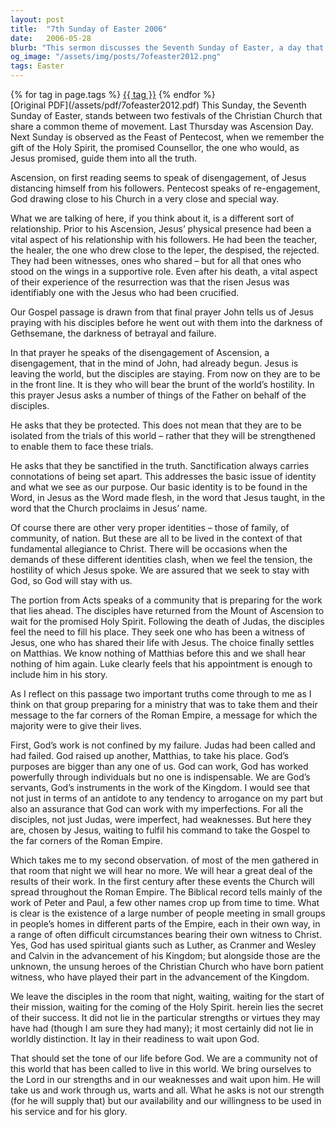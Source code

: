 ```yaml
---
layout: post
title:  "7th Sunday of Easter 2006"
date:   2006-05-28
blurb: "This sermon discusses the Seventh Sunday of Easter, a day that stands between two festivals of the Christian Church, Ascension Day and the Feast of Pentecost. It explores the themes of disengagement and re-engagement, the changing relationship between Jesus and his followers, and the disciples' preparation for their future work. The sermon emphasizes the importance of waiting upon God and being available for his service."
og_image: "/assets/img/posts/7ofeaster2012.png"
tags: Easter
---    
```

<div class="tag-pills">
    {% for tag in page.tags %}
    <a href="{{ site.baseurl }}/tag/{{ tag | slugify }}" class="tag-pill">{{ tag }}</a>
    {% endfor %}
</div>
[Original PDF](/assets/pdf/7ofeaster2012.pdf)
This Sunday, the Seventh Sunday of Easter, stands between two festivals of the Christian Church that share a common theme of movement. Last Thursday was Ascension Day. Next Sunday is observed as the Feast of Pentecost, when we remember the gift of the Holy Spirit, the promised Counsellor, the one who would, as Jesus promised, guide them into all the truth.

Ascension, on first reading seems to speak of disengagement, of Jesus distancing himself from his followers. Pentecost speaks of re-engagement, God drawing close to his Church in a very close and special way.

What we are talking of here, if you think about it, is a different sort of relationship. Prior to his Ascension, Jesus’ physical presence had been a vital aspect of his relationship with his followers. He had been the teacher, the healer, the one who drew close to the leper, the despised, the rejected. They had been witnesses, ones who shared – but for all that ones who stood on the wings in a supportive role. Even after his death, a vital aspect of their experience of the resurrection was that the risen Jesus was identifiably one with the Jesus who had been crucified.

Our Gospel passage is drawn from that final prayer John tells us of Jesus praying with his disciples before he went out with them into the darkness of Gethsemane, the darkness of betrayal and failure.

In that prayer he speaks of the disengagement of Ascension, a disengagement, that in the mind of John, had already begun. Jesus is leaving the world, but the disciples are staying. From now on they are to be in the front line. It is they who will bear the brunt of the world’s hostility. In this prayer Jesus asks a number of things of the Father on behalf of the disciples.

He asks that they be protected. This does not mean that they are to be isolated from the trials of this world – rather that they will be strengthened to enable them to face these trials.

He asks that they be sanctified in the truth. Sanctification always carries connotations of being set apart. This addresses the basic issue of identity and what we see as our purpose. Our basic identity is to be found in the Word, in Jesus as the Word made flesh, in the word that Jesus taught, in the word that the Church proclaims in Jesus’ name.

Of course there are other very proper identities – those of family, of community, of nation. But these are all to be lived in the context of that fundamental allegiance to Christ. There will be occasions when the demands of these different identities clash, when we feel the tension, the hostility of which Jesus spoke. We are assured that we seek to stay with God, so God will stay with us.

The portion from Acts speaks of a community that is preparing for the work that lies ahead. The disciples have returned from the Mount of Ascension to wait for the promised Holy Spirit. Following the death of Judas, the disciples feel the need to fill his place. They seek one who has been a witness of Jesus, one who has shared their life with Jesus. The choice finally settles on Matthias. We know nothing of Matthias before this and we shall hear nothing of him again. Luke clearly feels that his appointment is enough to include him in his story.

As I reflect on this passage two important truths come through to me as I think on that group preparing for a ministry that was to take them and their message to the far corners of the Roman Empire, a message for which the majority were to give their lives.

First, God’s work is not confined by my failure. Judas had been called and had failed. God raised up another, Matthias, to take his place. God’s purposes are bigger than any one of us. God can work, God has worked powerfully through individuals but no one is indispensable. We are God’s servants, God’s instruments in the work of the Kingdom. I would see that not just in terms of an antidote to any tendency to arrogance on my part but also an assurance that God can work with my imperfections. For all the disciples, not just Judas, were imperfect, had weaknesses. But here they are, chosen by Jesus, waiting to fulfil his command to take the Gospel to the far corners of the Roman Empire.

Which takes me to my second observation. of most of the men gathered in that room that night we will hear no more. We will hear a great deal of the results of their work. In the first century after these events the Church will spread throughout the Roman Empire. The Biblical record tells mainly of the work of Peter and Paul, a few other names crop up from time to time. What is clear is the existence of a large number of people meeting in small groups in people’s homes in different parts of the Empire, each in their own way, in a range of often difficult circumstances bearing their own witness to Christ. Yes, God has used spiritual giants such as Luther, as Cranmer and Wesley and Calvin in the advancement of his Kingdom; but alongside those are the unknown, the unsung heroes of the Christian Church who have born patient witness, who have played their part in the advancement of the Kingdom.

We leave the disciples in the room that night, waiting, waiting for the start of their mission, waiting for the coming of the Holy Spirit. herein lies the secret of their success. It did not lie in the particular strengths or virtues they may have had (though I am sure they had many); it most certainly did not lie in worldly distinction. It lay in their readiness to wait upon God.

That should set the tone of our life before God. We are a community not of this world that has been called to live in this world. We bring ourselves to the Lord in our strengths and in our weaknesses and wait upon him. He will take us and work through us, warts and all. What he asks is not our strength (for he will supply that) but our availability and our willingness to be used in his service and for his glory.
